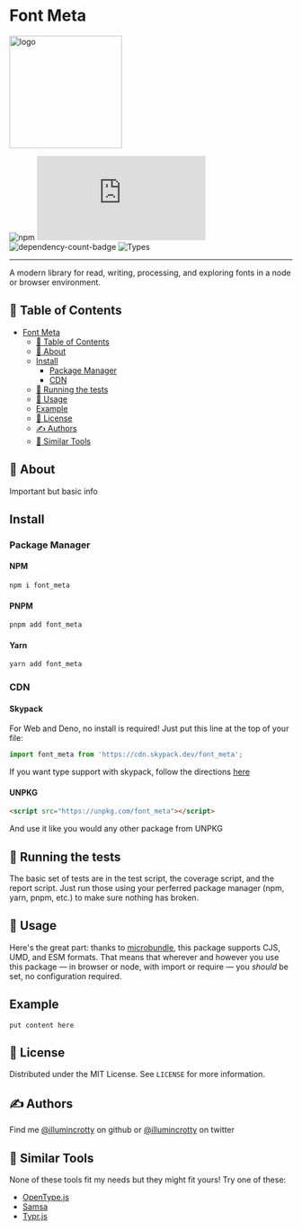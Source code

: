 # Font Meta
<!-- PROJECT LOGO -->
<img src="https://i.imgur.com/2WZa8q7.png" alt="logo" width="200"/>


<!-- Shields -->
<!-- TODO -->
![npm](https://img.shields.io/npm/l/font_meta.svg)
![size-badge](https://img.badgesize.io/https:/unpkg.com/font_meta/dist/index.modern.js?compression=brotli)
![dependency-count-badge](https://badgen.net/bundlephobia/dependency-count/font_meta)
![Types](https://badgen.net/npm/types/font_meta)

</div>

---

A modern library for read, writing, processing, and exploring fonts in a node or browser environment.

## 📝 Table of Contents

- [Font Meta](#font-meta)
  - [📝 Table of Contents](#-table-of-contents)
  - [🧐 About](#-about)
  - [Install](#install)
    - [Package Manager](#package-manager)
    - [CDN](#cdn)
  - [🔧 Running the tests](#-running-the-tests)
  - [🎈 Usage](#-usage)
  - [Example](#example)
  - [📃 License](#-license)
  - [✍️ Authors](#️-authors)
  - [🔨 Similar Tools](#-similar-tools)

## 🧐 About

Important but basic info

## Install

### Package Manager

#### NPM <!-- omit in TOC -->

```sh
npm i font_meta
```

#### PNPM <!-- omit in TOC -->

```sh
pnpm add font_meta
```

#### Yarn <!-- omit in TOC -->

```sh
yarn add font_meta
```

### CDN

#### Skypack <!-- omit in TOC -->

For Web and Deno, no install is required! Just put this line at the top of your file:

```typescript
import font_meta from 'https://cdn.skypack.dev/font_meta';
```

If you want type support with skypack, follow the directions [here]('https://docs.skypack.dev/skypack-cdn/code/javascript#using-skypack-urls-in-typescript')

#### UNPKG <!-- omit in TOC -->

```html
<script src="https://unpkg.com/font_meta"></script>
```

And use it like you would any other package from UNPKG


## 🔧 Running the tests

The basic set of tests are in the test script, the coverage script, and the report script. Just run those using your perferred package manager (npm, yarn, pnpm, etc.) to make sure nothing has broken.

## 🎈 Usage

Here's the great part: thanks to [microbundle](https://github.com/developit/microbundle), this package supports CJS, UMD, and ESM formats.
That means that wherever and however you use this package — in browser or node, with import or require — you *should* be set, no configuration required.
<!-- TODO -->

## Example
<!-- TODO -->
```code
put content here
```

<!-- LICENSE -->
## 📃 License

Distributed under the MIT License. See `LICENSE` for more information.

## ✍️ Authors

Find me [@illumincrotty](https://github.com/illumincrotty) on github or [@illumincrotty](https://twitter.com/illumincrotty) on twitter

## 🔨 Similar Tools

None of these tools fit my needs but they might fit yours! Try one of these:
<!-- TODO -->
- [OpenType.js]("https://github.com/opentypejs/opentype.js")
- [Samsa]("https://github.com/Lorp/samsa")
- [Typr.js]("https://github.com/photopea/Typr.js?utm_source=codropscollective")